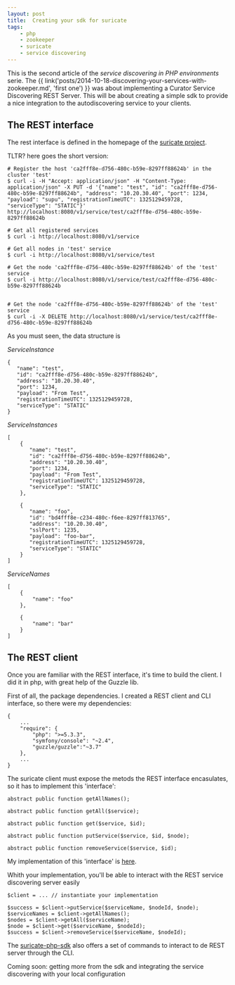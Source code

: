 ```yaml
---
layout: post
title:  Creating your sdk for suricate
tags:
    - php
    - zookeeper
    - suricate
    - service discovering
---
```


This is the second article of the *service discovering in PHP environments* serie. The {{ link('posts/2014-10-18-discovering-your-services-with-zookeeper.md', 'first one') }} was about implementing a Curator Service Discovering REST Server. This will be about creating a simple sdk to provide a nice integration to the autodiscovering service to your clients.

The REST interface
----

The rest interface is defined in the homepage of the [suricate project](https://github.com/kpacha/suricate#usage).

TLTR? here goes the short version:

    # Register the host 'ca2fff8e-d756-480c-b59e-8297ff88624b' in the cluster 'test'
    $ curl -i -H "Accept: application/json" -H "Content-Type: application/json" -X PUT -d '{"name": "test", "id": "ca2fff8e-d756-480c-b59e-8297ff88624b", "address": "10.20.30.40", "port": 1234, "payload": "supu", "registrationTimeUTC": 1325129459728, "serviceType": "STATIC"}' http://localhost:8080/v1/service/test/ca2fff8e-d756-480c-b59e-8297ff88624b

    # Get all registered services
    $ curl -i http://localhost:8080/v1/service

    # Get all nodes in 'test' service
    $ curl -i http://localhost:8080/v1/service/test

    # Get the node 'ca2fff8e-d756-480c-b59e-8297ff88624b' of the 'test' service
    $ curl -i http://localhost:8080/v1/service/test/ca2fff8e-d756-480c-b59e-8297ff88624b
    

    # Get the node 'ca2fff8e-d756-480c-b59e-8297ff88624b' of the 'test' service
    $ curl -i -X DELETE http://localhost:8080/v1/service/test/ca2fff8e-d756-480c-b59e-8297ff88624b

As you must seen, the data structure is

*ServiceInstance*

    {
       "name": "test",
       "id": "ca2fff8e-d756-480c-b59e-8297ff88624b",
       "address": "10.20.30.40",
       "port": 1234,
       "payload": "From Test",
       "registrationTimeUTC": 1325129459728,
       "serviceType": "STATIC"
    }

*ServiceInstances*

    [
        {
           "name": "test",
           "id": "ca2fff8e-d756-480c-b59e-8297ff88624b",
           "address": "10.20.30.40",
           "port": 1234,
           "payload": "From Test",
           "registrationTimeUTC": 1325129459728,
           "serviceType": "STATIC"
        },

        {
           "name": "foo",
           "id": "bd4fff8e-c234-480c-f6ee-8297ff813765",
           "address": "10.20.30.40",
           "sslPort": 1235,
           "payload": "foo-bar",
           "registrationTimeUTC": 1325129459728,
           "serviceType": "STATIC"
        }
    ]

*ServiceNames*

    [
        {
            "name": "foo"
        },

        {
            "name": "bar"
        }
    ]

The REST client
----

Once you are familiar with the REST interface, it's time to build the client. I did it in php, with great help of the Guzzle lib.

First of all, the package dependencies. I created a REST client and CLI interface, so there were my dependencies:

    {
        ...
        "require": {
            "php": ">=5.3.3",
            "symfony/console": "~2.4",
            "guzzle/guzzle":"~3.7"
        },
        ...
    }

The suricate client must expose the metods the REST interface encasulates, so it has to implement this 'interface':

    abstract public function getAllNames();

    abstract public function getAll($service);

    abstract public function get($service, $id);

    abstract public function putService($service, $id, $node);

    abstract public function removeService($service, $id);

My implementation of this 'interface' is [here](https://github.com/kpacha/suricate-php-sdk/blob/master/src/Suricate.php).

Whith your implementation, you'll be able to interact with the REST service discovering server easily

    $client = ... // instantiate your implementation

    $success = $client->putService($serviceName, $nodeId, $node);
    $serviceNames = $client->getAllNames();
    $nodes = $client->getAll($serviceName);
    $node = $client->get($serviceName, $nodeId);
    $success = $client->removeService($serviceName, $nodeId);

The [suricate-php-sdk](https://github.com/kpacha/suricate-php-sdk) also offers a set of commands to interact to de REST server through the CLI.

Coming soon: getting more from the sdk and integrating the service discovering with your local configuration